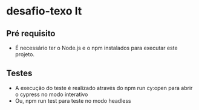 # desafio-texo It

## Pré requisito
- É necessário ter o Node.js e o npm instalados para executar este projeto.

## Testes
- A execução do teste é realizado através do npm run cy:open para abrir o cypress no modo interativo
- Ou, npm run test para teste no modo headless
